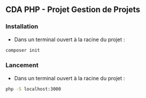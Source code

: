## CDA PHP - Projet Gestion de Projets

### Installation

- Dans un terminal ouvert à la racine du projet :

```bash
composer init
```

### Lancement

- Dans un terminal ouvert à la racine du projet :

```bash
php -S localhost:3000
```